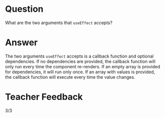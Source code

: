 # Question

What are the two arguments that `useEffect` accepts?

# Answer

The two arguments `useEffect` accepts is a callback function and optional dependencies. If no dependencies are provided, the callback function will only run every time the component re-renders. If an empty array is provided for dependencies, it will run only once. If an array with values is provided, the callback function will execute every time the value changes.

# Teacher Feedback
3/3
